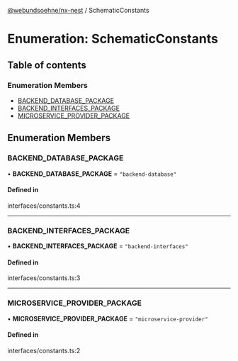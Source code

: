 [@webundsoehne/nx-nest](../README.md) / SchematicConstants

# Enumeration: SchematicConstants

## Table of contents

### Enumeration Members

- [BACKEND\_DATABASE\_PACKAGE](SchematicConstants.md#backend_database_package)
- [BACKEND\_INTERFACES\_PACKAGE](SchematicConstants.md#backend_interfaces_package)
- [MICROSERVICE\_PROVIDER\_PACKAGE](SchematicConstants.md#microservice_provider_package)

## Enumeration Members

### BACKEND\_DATABASE\_PACKAGE

• **BACKEND\_DATABASE\_PACKAGE** = ``"backend-database"``

#### Defined in

interfaces/constants.ts:4

___

### BACKEND\_INTERFACES\_PACKAGE

• **BACKEND\_INTERFACES\_PACKAGE** = ``"backend-interfaces"``

#### Defined in

interfaces/constants.ts:3

___

### MICROSERVICE\_PROVIDER\_PACKAGE

• **MICROSERVICE\_PROVIDER\_PACKAGE** = ``"microservice-provider"``

#### Defined in

interfaces/constants.ts:2
